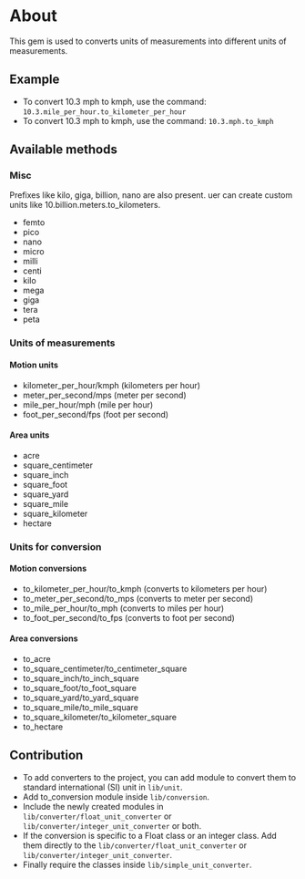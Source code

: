 # About

This gem is used to converts units of measurements into different units of measurements.

## Example

- To convert 10.3 mph to kmph, use the command: `10.3.mile_per_hour.to_kilometer_per_hour`
- To convert 10.3 mph to kmph, use the command: `10.3.mph.to_kmph`

## Available methods

### Misc

Prefixes like kilo, giga, billion, nano are also present. uer can create custom units like 10.billion.meters.to_kilometers.

- femto
- pico
- nano
- micro
- milli
- centi
- kilo
- mega
- giga
- tera
- peta

### Units of measurements

#### Motion units

- kilometer_per_hour/kmph (kilometers per hour)
- meter_per_second/mps (meter per second)
- mile_per_hour/mph (mile per hour)
- foot_per_second/fps (foot per second)

#### Area units

- acre
- square_centimeter
- square_inch
- square_foot
- square_yard
- square_mile
- square_kilometer
- hectare

### Units for conversion

#### Motion conversions

- to_kilometer_per_hour/to_kmph (converts to kilometers per hour)
- to_meter_per_second/to_mps (converts to meter per second)
- to_mile_per_hour/to_mph (converts to miles per hour)
- to_foot_per_second/to_fps (converts to foot per second)

#### Area conversions

- to_acre
- to_square_centimeter/to_centimeter_square
- to_square_inch/to_inch_square
- to_square_foot/to_foot_square
- to_square_yard/to_yard_square
- to_square_mile/to_mile_square
- to_square_kilometer/to_kilometer_square
- to_hectare

## Contribution

- To add converters to the project, you can add module to convert them to standard international (SI) unit in `lib/unit`.
- Add to_conversion module inside `lib/conversion`.
- Include the newly created modules in `lib/converter/float_unit_converter` or `lib/converter/integer_unit_converter` or both.
- If the conversion is specific to a Float class or an integer class. Add them directly to the `lib/converter/float_unit_converter` or `lib/converter/integer_unit_converter`.
- Finally require the classes inside `lib/simple_unit_converter`.
